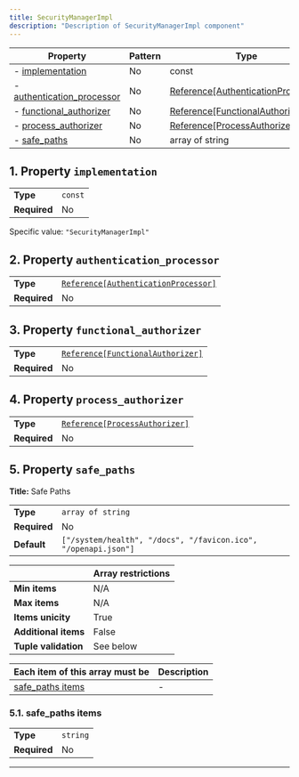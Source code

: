 ```yaml
---
title: SecurityManagerImpl
description: "Description of SecurityManagerImpl component"
---
```


| Property                                                 | Pattern | Type                               | Deprecated | Definition | Title/Description |
| -------------------------------------------------------- | ------- | ---------------------------------- | ---------- | ---------- | ----------------- |
| - [implementation](#implementation )                     | No      | const                              | No         | -          | -                 |
| - [authentication_processor](#authentication_processor ) | No      | [Reference[AuthenticationProcessor]](/docs/components/authenticationprocessor/overview) | No         | -          | -                 |
| - [functional_authorizer](#functional_authorizer )       | No      | [Reference[FunctionalAuthorizer]](/docs/components/functionalauthorizer/overview)    | No         | -          | -                 |
| - [process_authorizer](#process_authorizer )             | No      | [Reference[ProcessAuthorizer]](/docs/components/processauthorizer/overview)       | No         | -          | -                 |
| - [safe_paths](#safe_paths )                             | No      | array of string                    | No         | -          | Safe Paths        |

## <a name="implementation"></a>1. Property `implementation`

|              |         |
| ------------ | ------- |
| **Type**     | `const` |
| **Required** | No      |

Specific value: `"SecurityManagerImpl"`

## <a name="authentication_processor"></a>2. Property `authentication_processor`

|              |                                      |
| ------------ | ------------------------------------ |
| **Type**     | [`Reference[AuthenticationProcessor]`](/docs/components/authenticationprocessor/overview) |
| **Required** | No                                   |

## <a name="functional_authorizer"></a>3. Property `functional_authorizer`

|              |                                   |
| ------------ | --------------------------------- |
| **Type**     | [`Reference[FunctionalAuthorizer]`](/docs/components/functionalauthorizer/overview) |
| **Required** | No                                |

## <a name="process_authorizer"></a>4. Property `process_authorizer`

|              |                                |
| ------------ | ------------------------------ |
| **Type**     | [`Reference[ProcessAuthorizer]`](/docs/components/processauthorizer/overview) |
| **Required** | No                             |

## <a name="safe_paths"></a>5. Property `safe_paths`

**Title:** Safe Paths

|              |                                                                |
| ------------ | -------------------------------------------------------------- |
| **Type**     | `array of string`                                              |
| **Required** | No                                                             |
| **Default**  | `["/system/health", "/docs", "/favicon.ico", "/openapi.json"]` |

|                      | Array restrictions |
| -------------------- | ------------------ |
| **Min items**        | N/A                |
| **Max items**        | N/A                |
| **Items unicity**    | True               |
| **Additional items** | False              |
| **Tuple validation** | See below          |

| Each item of this array must be       | Description |
| ------------------------------------- | ----------- |
| [safe_paths items](#safe_paths_items) | -           |

### <a name="autogenerated_heading_2"></a>5.1. safe_paths items

|              |          |
| ------------ | -------- |
| **Type**     | `string` |
| **Required** | No       |

----------------------------------------------------------------------------------------------------------------------------
